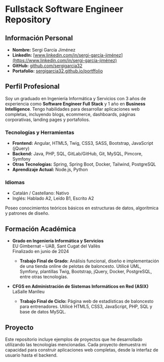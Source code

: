 # Fullstack Software Engineer Repository

## Información Personal

- **Nombre:** Sergi García Jiménez
- **LinkedIn:** [www.linkedin.com/in/sergi-garcía-jiménez](https://www.linkedin.com/in/sergi-garcía-jiménez)
- **GitHub:** [github.com/sergigarcia32](https://github.com/sergigarcia32)
- **Portafolio:** [sergigarcia32.github.io/portffolio](https://sergigarcia32.github.io/portffolio/)

## Perfil Profesional

Soy un graduado en Ingeniería Informática y Servicios con 3 años de experiencia como **Software Engineer Full Stack** y 1 año en **Business Intelligence**. Tengo habilidades para desarrollar aplicaciones web completas, incluyendo blogs, ecommerce, dashboards, páginas corporativas, landing pages y portafolios.

### Tecnologías y Herramientas

- **Frontend:** Angular, HTML5, Twig, CSS3, SASS, Bootstrap, JavaScript (jQuery)
- **Backend:** Java, PHP, SQL, GitLab/GitHub, Git, MySQL, Pimcore, Symfony
- **Otras Tecnologías:** Spring, Spring Boot, Docker, Tailwind, PostgreSQL
- **Aprendizaje Actual:** Node.js, Python

### Idiomas

- Catalán / Castellano: Nativo
- Inglés: Hablado A2, Leído B1, Escrito A2

Poseo conocimientos teóricos básicos en estructuras de datos, algorítmica y patrones de diseño.

## Formación Académica

- **Grado en Ingeniería Informática y Servicios**  
  EU Gimbernat – UAB, Sant Cugat del Vallès  
  Finalizado en junio de 2024  
  - **Trabajo Final de Grado:** Análisis funcional, diseño e implementación de una tienda online de pelotas de baloncesto. Utilicé UML, Symfony, plantillas Twig, Bootstrap, jQuery, Docker, PostgreSQL, entre otras tecnologías.

- **CFGS en Administración de Sistemas Informáticos en Red (ASIX)**  
  LaSalle Manlleu  
  - **Trabajo Final de Ciclo:** Página web de estadísticas de baloncesto para entrenadores. Utilicé HTML5, CSS3, JavaScript, PHP, SQL y base de datos MySQL.

## Proyecto

Este repositorio incluye ejemplos de proyectos que he desarrollado utilizando las tecnologías mencionadas. Cada proyecto demuestra mi capacidad para construir aplicaciones web completas, desde la interfaz de usuario hasta el backend.

